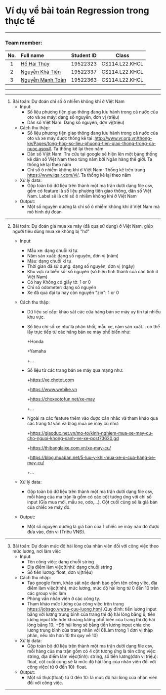 # Ví dụ về bài toán Regression trong thực tế
---

### Team member:
|No.| Full name         |Student ID       |Class      |
|:-:|:------------------|:---------:|:--------:|
| 1	|[Hồ Hải Thủy](https://www.facebook.com/suzu2k1)	| 19522323	| CS114.L22.KHCL |
| 2	|[Nguyễn Khả Tiến](https://www.facebook.com/tiennguyenbangde)	| 19522337	| CS114.L22.KHCL |
| 3	|[Nguyễn Mạnh Toàn](https://www.facebook.com/acma.thosan.1)	  | 19522363	| CS114.L22.KHCL  |
---
---

1. Bài toán: Dự đoán chỉ số ô nhiễm không khí ở Việt Nam
   - Input:
     - Số liệu phương tiện giao thông đang lưu hành trong cả nước của oto và xe máy: dạng số nguyên, đơn vị (triệu)
     - Dân số Việt Nam: Dạng số nguyên, đơn vị(triệu)
   - Cách thu thập: 
     - Số liệu phương tiện giao thông đang lưu hành trong cả nước của oto và xe máy được thống kê tại :http://www.vr.org.vn/thong-ke/Pages/tong-hop-so-lieu-phuong-tien-giao-thong-trong-ca-nuoc.aspx#. Ta thống kê lại theo năm
     - Dân số Việt Nam: Tra cứu tại google sẽ hiện lên một bảng thống kê dân số Việt Nam theo từng năm bởi Ngân hàng thế giới. Ta thống kê lại theo năm
     - Chỉ số ô nhiễm không khí ở Việt Nam: Thống kê trên trang https://www.iqair.com/vi/. Ta thống kê lại theo năm
   - Xử lý data:
     - Gộp toàn bộ dữ liệu trên thành một ma trận dưới dạng file csv, gồm có feature là số liệu phương tiện giao thông, dân số Việt Nam. Label sẽ là chỉ số ô nhiễm không khí ở Việt Nam
   - Output:
     - Một số nguyên dương  là chỉ số ô nhiễm không khí ở Việt Nam mà mô hình dự đoán

---

2. Bài toán: Dự đoán giá mua xe máy (đã qua sử dụng) ở Việt Nam, giúp người tiêu dùng mua xe không bị "hớ"
   - Input:
     - Mẫu xe: dạng chuỗi kí tự.
     - Năm sản xuất: dạng số nguyên, đơn vị (năm)
     - Màu: dạng chuỗi kí tự.
     - Thời gian đã sử dụng: dạng số nguyên, đơn vị (ngày)
     - Khu vực ra biển số: số nguyên (số hiệu tỉnh thành của các tỉnh ở Việt Nam)
     - Có hay Không có giấy tờ: 1 or 0
     - Chỉ số odometer: dạng số nguyên
     - Xe đã qua đại tu hay còn nguyên "zin": 1 or 0
   - Cách thu thập: 
     - Dữ liệu sơ cấp: khảo sát các cửa hàng bán xe máy uy tín tại nhiều khu vực.
     - Số liệu chỉ số xe như là phân khối, mẫu xe, năm sản xuất... có thể lấy trực tiếp từ các hãng bán xe máy phổ biến như:
     
         +Honda
         
         +Yamaha
         
         +...
     - Số liệu từ các trang bán xe máy qua mạng như: 
        
        +https://xe.chotot.com
        
        +https://www.webike.vn
        
        +https://choxeotofun.net/xe-may
        
        +...
        
      -  Ngoài ra các feature thêm vào được cân nhắc và tham khảo qua các trang tư vấn và blog mua xe máy cũ như: 
        
         
         +https://giaoduc.net.vn/mo-to/kinh-nghiem-mua-xe-may-cu-cho-nguoi-khong-sanh-ve-xe-post73620.gd
        
         
         +https://thibanglaixe.com.vn/xe-may-cu/
        
         
         +https://blog.muaban.net/5-luu-y-khi-mua-xe-o-cua-hang-xe-may-cu/   
         
         +...
        
   - Xử lý data:
     - Gộp toàn bộ dữ liệu trên thành một ma trận dưới dạng file csv, mỗi hàng của ma trận là gồm có các cột tương ứng với chỉ số input (Gía mua mới, mẫu xe, odo,...). Cột cuối cùng sẽ là giá bán của chiếc xe máy đó.
   - Output:
     - Một số nguyên dương là giá bán của 1 chiếc xe máy nào đó được đưa vào, đơn vị (Triệu VNĐ).  
 
---
3. Bài toán: Dự đoán mức độ hài lòng của nhân viên đối với công việc theo mức lương, nơi làm việc
   - Input:
     - Tên công việc: dạng chuỗi string
     - Địa điểm làm việc(tỉnh): dạng chuỗi string
     - Số tiền lương: float, đơn vị(triệu)
   - Cách thu nhập: 
     - Tạo google form, khảo sát nặc danh bao gồm tên công việc, địa điểm làm việc(tỉnh), mức lương, mức độ hài long từ 0 đến 10 trên các group việc làm
     - Phỏng vấn nhân viên ở các công ty.
     - Tham khảo mức lương của công việc trên trang https://jobsgo.vn/tra-cuu-luong.html .Quy đinh: tiền lương input bằng với lương trung bình của trang thì độ hài lòng bằng 6, tiền lương input lớn hơn khoảng lương phổ biến của trang thì độ hài lòng bằng 10.
       +Độ hài lòng sẽ bằng tiền lương input chia cho lương trung bình của trang nhân với 6(Làm trong 1 đơn vị thập phân, nếu lớn hơn 10 thì quy về 10)
   - Xử lý data:
     - Gộp toàn bộ dữ liệu trên thành một ma trận dưới dạng file csv, mỗi hàng của ma trận gồm có 4 cột tương ứng là tên công việc: string, địa điểm làm việc(tỉnh): string, số tiền lương(đơn vị triệu): float, cột cuối cùng sẽ là mức độ hài lòng của nhân viên đối với công việc( từ 0 đến 10): float.
   - Output:
     - Một số thực(float) từ 0 đến 10: là mức độ hài lòng của nhân viên đối với công việc.

---
    
